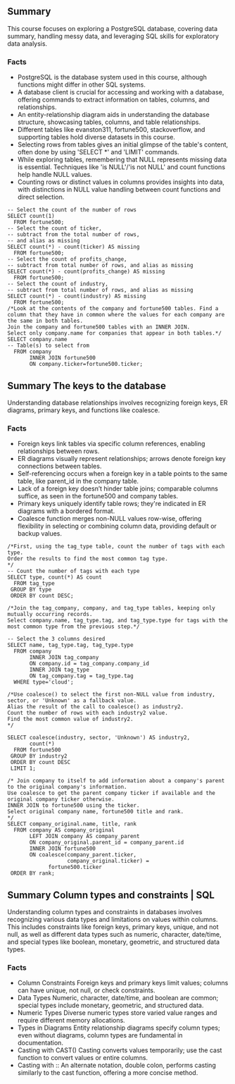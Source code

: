 
## Summary
This course focuses on exploring a PostgreSQL database, covering data summary, handling messy data, and leveraging SQL skills for exploratory data analysis.

### Facts
- PostgreSQL is the database system used in this course, although functions might differ in other SQL systems.
-  A database client is crucial for accessing and working with a database, offering commands to extract information on tables, columns, and relationships.
- An entity-relationship diagram aids in understanding the database structure, showcasing tables, columns, and table relationships.
-  Different tables like evanston311, fortune500, stackoverflow, and supporting tables hold diverse datasets in this course.
- Selecting rows from tables gives an initial glimpse of the table's content, often done by using 'SELECT *' and 'LIMIT' commands.
-  While exploring tables, remembering that NULL represents missing data is essential. Techniques like 'is NULL'/'is not NULL' and count functions help handle NULL values.
-  Counting rows or distinct values in columns provides insights into data, with distinctions in NULL value handling between count functions and direct selection.

```
-- Select the count of the number of rows
SELECT count(1)
  FROM fortune500;
-- Select the count of ticker, 
-- subtract from the total number of rows, 
-- and alias as missing
SELECT count(*) - count(ticker) AS missing
  FROM fortune500;
-- Select the count of profits_change, 
-- subtract from total number of rows, and alias as missing
SELECT count(*) - count(profits_change) AS missing
  FROM fortune500;
-- Select the count of industry, 
-- subtract from total number of rows, and alias as missing
SELECT count(*) - count(industry) AS missing
  FROM fortune500;
/*Look at the contents of the company and fortune500 tables. Find a column that they have in common where the values for each company are the same in both tables.
Join the company and fortune500 tables with an INNER JOIN.
Select only company.name for companies that appear in both tables.*/
SELECT company.name 
-- Table(s) to select from
  FROM company 
       INNER JOIN fortune500 
       ON company.ticker=fortune500.ticker;
```

## Summary The keys to the database
Understanding database relationships involves recognizing foreign keys, ER diagrams, primary keys, and functions like coalesce.

### Facts
- Foreign keys link tables via specific column references, enabling relationships between rows.
- ER diagrams visually represent relationships; arrows denote foreign key connections between tables.
- Self-referencing occurs when a foreign key in a table points to the same table, like parent_id in the company table.
- Lack of a foreign key doesn’t hinder table joins; comparable columns suffice, as seen in the fortune500 and company tables.
- Primary keys uniquely identify table rows; they're indicated in ER diagrams with a bordered format.
- Coalesce function merges non-NULL values row-wise, offering flexibility in selecting or combining column data, providing default or backup values.

```
/*First, using the tag_type table, count the number of tags with each type.
Order the results to find the most common tag type.
*/
-- Count the number of tags with each type
SELECT type, count(*) AS count
  FROM tag_type
 GROUP BY type
 ORDER BY count DESC;

/*Join the tag_company, company, and tag_type tables, keeping only mutually occurring records.
Select company.name, tag_type.tag, and tag_type.type for tags with the most common type from the previous step.*/

-- Select the 3 columns desired
SELECT name, tag_type.tag, tag_type.type
  FROM company
       INNER JOIN tag_company 
       ON company.id = tag_company.company_id
       INNER JOIN tag_type
       ON tag_company.tag = tag_type.tag
  WHERE type='cloud';

/*Use coalesce() to select the first non-NULL value from industry, sector, or 'Unknown' as a fallback value.
Alias the result of the call to coalesce() as industry2.
Count the number of rows with each industry2 value.
Find the most common value of industry2.
*/

SELECT coalesce(industry, sector, 'Unknown') AS industry2,
       count(*) 
  FROM fortune500 
 GROUP BY industry2
 ORDER BY count DESC
 LIMIT 1;

/* Join company to itself to add information about a company's parent to the original company's information.
Use coalesce to get the parent company ticker if available and the original company ticker otherwise.
INNER JOIN to fortune500 using the ticker.
Select original company name, fortune500 title and rank.
*/
SELECT company_original.name, title, rank
  FROM company AS company_original
	   LEFT JOIN company AS company_parent
       ON company_original.parent_id = company_parent.id 
       INNER JOIN fortune500 
       ON coalesce(company_parent.ticker, 
                   company_original.ticker) = 
             fortune500.ticker
 ORDER BY rank; 
```

## Summary Column types and constraints | SQL

Understanding column types and constraints in databases involves recognizing various data types and limitations on values within columns. This includes constraints like foreign keys, primary keys, unique, and not null, as well as different data types such as numeric, character, date/time, and special types like boolean, monetary, geometric, and structured data types.

### Facts
- Column Constraints
Foreign keys and primary keys limit values; columns can have unique, not null, or check constraints.
- Data Types
Numeric, character, date/time, and boolean are common; special types include monetary, geometric, and structured data.
- Numeric Types
Diverse numeric types store varied value ranges and require different memory allocations.
- Types in Diagrams
Entity relationship diagrams specify column types; even without diagrams, column types are fundamental in documentation.
- Casting with CAST()
Casting converts values temporarily; use the cast function to convert values or entire columns.
- Casting with ::
An alternate notation, double colon, performs casting similarly to the cast function, offering a more concise method.
